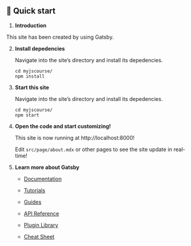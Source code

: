 ## 🚀 Quick start

1.  **Introduction**

   This site has been created by using Gatsby.


2.  **Install depedencies**

    Navigate into the site’s directory and install its depedencies.

    ```shell
    cd myjscourse/
    npm install
    ```

3. **Start this site**

    Navigate into the site’s directory and install its depedencies.

    ```shell
    cd myjscourse/
    npm start
    ```

3.  **Open the code and start customizing!**

    This site is now running at http://localhost:8000!

    Edit `src/page/about.mdx` or other pages to see the site update in real-time!

4.  **Learn more about Gatsby**

    - [Documentation](https://www.gatsbyjs.com/docs/?utm_source=starter&utm_medium=readme&utm_campaign=minimal-starter)

    - [Tutorials](https://www.gatsbyjs.com/tutorial/?utm_source=starter&utm_medium=readme&utm_campaign=minimal-starter)

    - [Guides](https://www.gatsbyjs.com/tutorial/?utm_source=starter&utm_medium=readme&utm_campaign=minimal-starter)

    - [API Reference](https://www.gatsbyjs.com/docs/api-reference/?utm_source=starter&utm_medium=readme&utm_campaign=minimal-starter)

    - [Plugin Library](https://www.gatsbyjs.com/plugins?utm_source=starter&utm_medium=readme&utm_campaign=minimal-starter)

    - [Cheat Sheet](https://www.gatsbyjs.com/docs/cheat-sheet/?utm_source=starter&utm_medium=readme&utm_campaign=minimal-starter)
